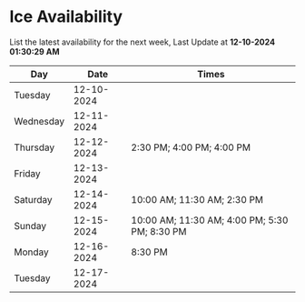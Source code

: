 # Ice Availability

List the latest availability for the next week, Last Update at **12-10-2024 01:30:29 AM**

| Day         | Date        | Times       |
| ----------- | ----------- | ----------- |
|Tuesday|12-10-2024||
|Wednesday|12-11-2024||
|Thursday|12-12-2024|2:30 PM; 4:00 PM; 4:00 PM|
|Friday|12-13-2024||
|Saturday|12-14-2024|10:00 AM; 11:30 AM; 2:30 PM|
|Sunday|12-15-2024|10:00 AM; 11:30 AM; 4:00 PM; 5:30 PM; 8:30 PM|
|Monday|12-16-2024|8:30 PM|
|Tuesday|12-17-2024||
